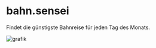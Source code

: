 # bahn.sensei
Findet die günstigste Bahnreise für jeden Tag des Monats.

![grafik](https://github.com/user-attachments/assets/bf6a32c5-6926-4cb0-81f3-c9769dec6f29)
